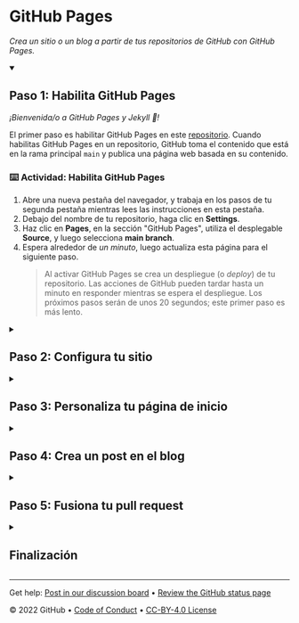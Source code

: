 <!--
  <<< Author notes: Header of the course >>>
  Include a 1280×640 image, course title in sentence case, and a concise description in emphasis.
  In your repository settings: enable template repository, add your 1280×640 social image, auto delete head branches.
  Add your open source license, GitHub uses Creative Commons Attribution 4.0 International.
-->

# GitHub Pages

_Crea un sitio o un blog a partir de tus repositorios de GitHub con GitHub Pages._

<!--
  <<< Author notes: Start of the course >>>
  Include start button, a note about Actions minutes,
  and tell the learner why they should take the course.
  Each step should be wrapped in <details>/<summary>, with an `id` set.
  The start <details> should have `open` as well.
  Do not use quotes on the <details> tag attributes.
-->

<!--step0

Con GitHub Pages, puedes alojar blogs de proyectos, documentación, currículos, portafolios o cualquier otro contenido estático que desees. Tu repositorio de GitHub puede convertirse fácilmente en su propio sitio web. En este curso, te mostraremos cómo configurar tu propio sitio o blog utilizando GitHub Pages.

- **A quién va dirigido**: Principiantes, estudiantes, gestores de proyectos, pequeñas empresas.
- **Qué aprenderás**: Cómo construir un sitio web usando GitHub Pages.
- **Qué construirás**: Construiremos un sitio simple de GitHub Pages con un blog. Usaremos [Jekyll](https://jekyllrb.com), un generador de sitios estáticos.
- **Requisitos**: Si necesitas aprender sobre ramas, commits y pull requests, toma primero [Introducción a GitHub](https://github.com/DeustoKom/introduccion-a-github). Para saber más acerca de cómo formatear tu contenido usando Markdown, sigue [Comunicar usando Markdown](https://github.com/DeustoKom/comunicar-usando-markdown).
- **Cuánto tiempo**: Este curso consta de cinco pasos y tardarás menos de una hora en completarlo.

## Cómo empezar este curso

1. Encima de estas instrucciones, haz clic con el botón derecho del ratón en **Use this template** y abre el enlace en una nueva pestaña.<br />
   ![Use this template](https://user-images.githubusercontent.com/1221423/169618716-fb17528d-f332-4fc5-a11a-eaa23562665e.png)
2. En la nueva pestaña, sigue las indicaciones para crear un nuevo repositorio.
   - En **Owner**, elije tu cuenta personal para alojar el repositorio.
   - Recomendamos crear un repositorio público - los repositorios privados [utilizarán minutos de Acciones](https://docs.github.com/en/billing/managing-billing-for-github-actions/about-billing-for-github-actions).
   ![Create a new repository](https://user-images.githubusercontent.com/1221423/169618722-406dc508-add4-4074-83f0-c7a7ad87f6f3.png)
3. Una vez creado tu nuevo repositorio, espera unos 20 segundos y actualiza la página. Sigue las instrucciones paso a paso en el README del nuevo repositorio.

endstep0-->

<!--
  <<< Author notes: Step 1 >>>
  Choose 3-5 steps for your course.
  The first step is always the hardest, so pick something easy!
  Link to docs.github.com for further explanations.
  Encourage users to open new tabs for steps!
-->

<details id=1 open>
<summary><h2>Paso 1: Habilita GitHub Pages</h2></summary>

_¡Bienvenida/o a GitHub Pages y Jekyll :tada:!_

El primer paso es habilitar GitHub Pages en este [repositorio](https://docs.github.com/en/get-started/quickstart/github-glossary#repository). Cuando habilitas GitHub Pages en un repositorio, GitHub toma el contenido que está en la rama principal `main` y publica una página web basada en su contenido.

### :keyboard: Actividad: Habilita GitHub Pages

1. Abre una nueva pestaña del navegador, y trabaja en los pasos de tu segunda pestaña mientras lees las instrucciones en esta pestaña.
1. Debajo del nombre de tu repositorio, haga clic en **Settings**.
1. Haz clic en **Pages**, en la sección "GitHub Pages", utiliza el desplegable **Source**, y luego selecciona **main branch**.
1. Espera alrededor de _un minuto_, luego actualiza esta página para el siguiente paso.
   > Al activar GitHub Pages se crea un despliegue (o _deploy_) de tu repositorio. Las acciones de GitHub pueden tardar hasta un minuto en responder mientras se espera el despliegue. Los próximos pasos serán de unos 20 segundos; este primer paso es más lento.

</details>

<!--
  <<< Author notes: Step 2 >>>
  Start this step by acknowledging the previous step.
  Define terms and link to docs.github.com.
  Historic note: previous version checked for empty pull request, changed to the correct theme `minima`.
-->

<details id=2>
<summary><h2>Paso 2: Configura tu sitio</h2></summary>

_¡Has habilitado GitHub Pages!_ :tada:

Trabajaremos en una rama, `my-pages`, que hemos creado para ti para que este sitio se vea bien. :sparkle:

Jekyll utiliza un archivo titulado `_config.yml` para almacenar la configuración de tu sitio, tu tema, y el contenido reutilizable como el título de tu sitio y la dirección de GitHub. Puedes consultar el archivo `_config.yml` en la pestaña **Code** de tu repositorio.

Tenemos que utilizar un tema preparado para blogs. Para esta actividad, utilizaremos un tema llamado "minima".

### :keyboard: Actividad: Configura tu sitio

1. Busca el archivo `_config.yml` en la rama `my-pages`.
1. En la esquina superior derecha, abre el editor de archivos.
1. Añade un `theme:` establecido en **minima** para que aparezca en el archivo `_config.yml` como se indica a continuación:
    ```yml
    theme: minima
    ```
1. (Opcional) Puedes modificar las otras variables de configuración como `title:`, `author:`, y `description:` para personalizar aún más tu sitio.
1. Confirma los cambios.
1. Espera unos 20 segundos y actualiza esta página para el siguiente paso.

</details>

<!--
  <<< Author notes: Step 3 >>>
  Start this step by acknowledging the previous step.
  Define terms and link to docs.github.com.
  Historic note: previous version checked the homepage content was not empty.
-->

<details id=3>
<summary><h2>Paso 3: Personaliza tu página de inicio</h2></summary>

_¡Buen trabajo estableciendo el tema! :sparkles:_

Puedes personalizar tu página de inicio añadiendo contenido a un archivo `index.md` o al archivo `README.md`. GitHub Pages busca primero un archivo `index.md`. Tu repositorio tiene un archivo `index.md`, por lo que podemos actualizarlo para incluir tu contenido personalizado.

### :keyboard: Actividad: Crea tu página de inicio

1. Busca el archivo `index.md` en la rama `my-pages`.
1. En la esquina superior derecha, abre el editor de archivos.
1. Escribe el contenido que deseas mostrar en tu página de inicio. Puedes utilizar el formato Markdown en esta página.
1. (Opcional) También puedes modificar `title:` o simplemente ignorarlo por ahora. Lo discutiremos en el siguiente paso.
1. Confirma tus cambios en la rama `my-pages`.
1. Espera unos 20 segundos y actualiza esta página para el siguiente paso.

</details>

<!--
  <<< Author notes: Step 4 >>>
  Start this step by acknowledging the previous step.
  Define terms and link to docs.github.com.
  Historic note: previous version checked the file path. Previous version checked the front matter formatting.
-->

<details id=4>
<summary><h2>Paso 4: Crea un post en el blog</h2></summary>

_¡Tu página de inicio se ve genial! :cowboy_hat_face:_

GitHub Pages utiliza Jekyll. En Jekyll, podemos crear un blog utilizando archivos con nombres específicos y _frontmatter_ o cabeceras de archivo. Los archivos deben llamarse `_posts/AAAA-MM-DD-title.md`. También debes incluir `title` y `date` en tu _frontmatter_.

**¿Qué es el _frontmatter_?** La sintaxis que usan los archivos Jekyll se llama YAML frontmatter. Va en la parte superior de su archivo y se parece a esto:


```yml
---
title: "Bienvenida/o a mi blog"
date: 2022-11-03
---
```

Para más información sobre la configuración del _frontmatter_, consulta la [documentación de _frontmatter_ en Jekyll](https://jekyllrb.com/docs/frontmatter/).

### :keyboard: Actividad: Crea un post

1. Navega hasta la rama `my-pages`.
1. Haz clic en el menú desplegable `Add file` y luego en `Create new file`.
1. Nombra el archivo `_posts/AAAA-MM-DD-title.md`.
1. Sustituye el `AAAA-MM-DD` por la fecha de hoy, y cambia el `title` de tu primera entrada del blog si lo deseas.
   > Si editas el título, asegúrate de que hay guiones entre las palabras.
   > Si la fecha de la entrada de tu blog no sigue la convención de fechas correcta, recibirás un error y tu sitio no se construirá. Para obtener más información, consulta "[Error en la creación de la página: fecha de publicación no válida](https://docs.github.com/en/pages/setting-up-a-github-pages-site-with-jekyll/troubleshooting-jekyll-build-errors-for-github-pages-sites)".
1. Escribe el siguiente contenido en la parte superior de la entrada de tu blog:
   ```yaml
   ---
   title: "TU TÍTULO"
   date: AAAA-MM-DD
   ---
   ```
1. Sustituye "TU TÍTULO" por el título de tu entrada en el blog.
1. Sustituye "AAAA-MM-DD" por la fecha de hoy.
1. Escribe un borrador rápido de tu entrada en el blog. Recuerda que siempre puedes editarlo más tarde.
1. Confirma los cambios en tu rama.
1. Espera unos 20 segundos y actualiza esta página para el siguiente paso.

</details>

<!--
  <<< Author notes: Step 5 >>>
  Start this step by acknowledging the previous step.
  Define terms and link to docs.github.com.
-->

<details id=5>
<summary><h2>Paso 5: Fusiona tu pull request</h2></summary>

_¡Buen trabajo :heart:! Todo el mundo podrá leer tu blog en un momento..._

Ahora puedes [fusionar](https://docs.github.com/en/get-started/quickstart/github-glossary#merge) tu pull request.

### :keyboard: Actividad: Fusiona tu pull request

1. Haz clic en **Merge pull request**.
1. Elimina la rama `my-pages` (opcional).
1. Espera unos 20 segundos y actualiza esta página para el siguiente paso.

</details>

<!--
  <<< Author notes: Finish >>>
  Review what we learned, ask for feedback, provide next steps.
-->

<details id=X>
<summary><h2>Finalización</h2></summary>

_¡Enhorabuena, has completado el curso!_

<img src=https://octodex.github.com/images/constructocat2.jpg alt=celebrate width=300 align=right>

¡Tu blog ahora está visible y se ha desplegado!

Aquí tienes un resumen de todas las tareas que has realizado en tu repositorio:

- Has habilitado GitHub Pages.
- Has seleccionado un tema usando el archivo de configuración.
- Has aprendido sobre el formato de directorio y las convenciones de nomenclatura de archivos en Jekyll.
- Has creado tu primera entrada de blog con Jekyll.

### ¿Y ahora, qué?

- Sigue trabajando en tu sitio de GitHub Pages... ¡nos encanta ver lo que se te ocurre!
- Nos encantaría saber qué te ha parecido este curso [en nuestro foro de debate](https://github.com/skills/.github/discussions).
- [Haz otro curso de GitHub Skills](https://github.com/skills).
- Lee los documentos de inicio de GitHub](https://docs.github.com/en/get-started).
- Para encontrar proyectos a los que contribuir, consulta [GitHub Explore](https://github.com/explore).

</details>

<!--
  <<< Author notes: Footer >>>
  Add a link to get support, GitHub status page, code of conduct, license link.
-->

---

Get help: [Post in our discussion board](https://github.com/skills/.github/discussions) &bull; [Review the GitHub status page](https://www.githubstatus.com/)

&copy; 2022 GitHub &bull; [Code of Conduct](https://www.contributor-covenant.org/version/2/1/code_of_conduct/code_of_conduct.md) &bull; [CC-BY-4.0 License](https://creativecommons.org/licenses/by/4.0/legalcode)
